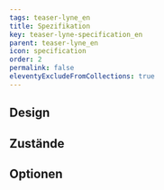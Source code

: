 ```yaml
---
tags: teaser-lyne_en
title: Spezifikation
key: teaser-lyne-specification_en
parent: teaser-lyne_en
icon: specification
order: 2
permalink: false
eleventyExcludeFromCollections: true
---
```


## Design 

## Zustände

## Optionen


